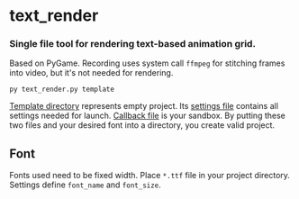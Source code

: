 # text_render 
### Single file tool for rendering text-based animation grid.
Based on PyGame. Recording uses system call `ffmpeg` for stitching frames into video, but it's not needed for rendering.

`py text_render.py template`

[Template directory](template) represents empty project. Its [settings file](template/settings.json) contains all settings needed for launch. [Callback file](template/callback.py) is your sandbox. By putting these two files and your desired font into a directory, you create valid project.

## Font
Fonts used need to be fixed width. Place `*.ttf` file in your project directory. Settings define `font_name` and `font_size`.